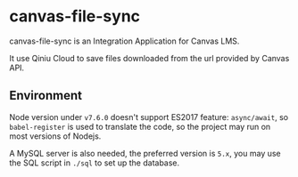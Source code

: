 # canvas-file-sync

canvas-file-sync is an Integration Application for Canvas LMS.

It use Qiniu Cloud to save files downloaded from the url provided by Canvas API.

## Environment

Node version under `v7.6.0` doesn't support ES2017 feature: `async/await`, so `babel-register` is used to translate the code, so the project may run on most versions of Nodejs.

A MySQL server is also needed, the preferred version is `5.x`, you may use the SQL script in `./sql` to set up the database.